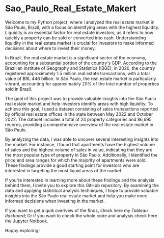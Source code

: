 # Sao_Paulo_Real_Estate_Makert

Welcome to my Python project, where I analyzed the real estate market in São Paulo, Brazil, with a focus on identifying areas with the highest liquidity. Liquidity is an essential factor for real estate investors, as it refers to how quickly a property can be sold or converted into cash. Understanding liquidity in the real estate market is crucial for investors to make informed decisions about where to invest their money.

In Brazil, the real estate market is a significant sector of the economy, accounting for a substantial portion of the country's GDP. According to the Brazilian Institute of Geography and Statistics (IBGE), in 2020, the country registered approximately 1.5 million real estate transactions, with a total value of BRL 446 billion. In São Paulo, the real estate market is particularly vibrant, accounting for approximately 20% of the total number of properties sold in Brazil.

The goal of this project was to provide valuable insights into the São Paulo real estate market and help investors identify areas with high liquidity. To achieve this goal, I used a dataset consisting of sales transactions reported by official real estate offices in the state between May 2022 and October 2022. The dataset includes a total of 24 property categories and 86,695 records, providing a comprehensive overview of the real estate market in São Paulo.

By analyzing the data, I was able to uncover several interesting insights into the market. For instance, I found that apartments have the highest volume of sales and the highest volume of sales in value, indicating that they are the most popular type of property in São Paulo. Additionally, I identified the price and area ranges for which the majority of apartments were sold. These findings provide a good starting point for investors who are interested in targeting the most liquid areas of the market.

If you're interested in learning more about these findings and the analysis behind them, I invite you to explore this GitHub repository. By examining the data and applying statistical analysis techniques, I hope to provide valuable insights into the São Paulo real estate market and help you make more informed decisions when investing in the market.

If you want to get a quik overivew of the finds, check here my *Tableau dasboard*;
Or if you want to check the whole code and analysis check here the [Jupyter Notbook](https://github.com/JLuizRF/Sao_Paulo_Real_Estate_Makert/blob/main/SP_Real_Estate_Market_Analysis.ipynb). 

Happy exploring! 


